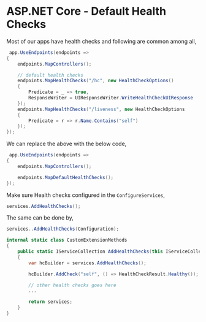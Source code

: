 # ASP.NET Core - Default Health Checks

Most of our apps have health checks and following are common among all,

```cs
 app.UseEndpoints(endpoints =>
{
    endpoints.MapControllers();

    // default health checks
    endpoints.MapHealthChecks("/hc", new HealthCheckOptions()
    {
        Predicate = _ => true,
        ResponseWriter = UIResponseWriter.WriteHealthCheckUIResponse
    });
    endpoints.MapHealthChecks("/liveness", new HealthCheckOptions
    {
        Predicate = r => r.Name.Contains("self")
    });
});

```

We can replace the above with the below code,

```cs
 app.UseEndpoints(endpoints =>
{
    endpoints.MapControllers();

    endpoints.MapDefaultHealthChecks();
});
```

Make sure Health checks configured in the `ConfigureServices`,

```cs
services.AddHealthChecks();
```

The same can be done by,

```cs
services..AddHealthChecks(Configuration);
```

```cs
internal static class CustomExtensionMethods
{
    public static IServiceCollection AddHealthChecks(this IServiceCollection services, IConfiguration configuration)
    {
        var hcBuilder = services.AddHealthChecks();

        hcBuilder.AddCheck("self", () => HealthCheckResult.Healthy());

        // other health checks goes here
        ...

        return services;
    }
}
```
